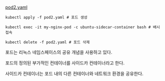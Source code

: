 [pod2.yaml](./sources/pod2.yaml)
```
kubectl apply -f pod2.yaml # 포드 생성

kubectl exec -it my-nginx-pod -c ubuntu-sidecar-container bash # 배시 접속

kubectl delete -f pod2.yaml # 포드 삭제
```

포드는 리눅스 네임스페이스의 공유 개념을 사용하고 있다.

포드의 정의된 부가적인 컨테이너를 사이드카 컨테이너라고 한다.

사이드카 컨테이너는 포드 내의 다른 컨테이너와 네트워크 환경을 공유한다.